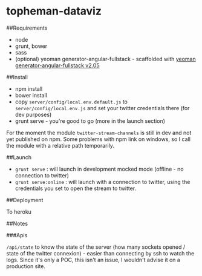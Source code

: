 topheman-dataviz
================

##Requirements

* node
* grunt, bower
* sass
* (optional) yeoman generator-angular-fullstack - scaffolded with [yeoman generator-angular-fullstack v2.05](https://github.com/DaftMonk/generator-angular-fullstack/tree/v2.0.5)

##Install

* npm install
* bower install
* copy `server/config/local.env.default.js` to `server/config/local.env.js` and set your twitter credentials there (for dev purposes)
* grunt serve - you're good to go (more in the launch section)

For the moment the module `twitter-stream-channels` is still in dev and not yet published on npm. Some problems with npm link on windows, so I call the module with a relative path temporarily.

##Launch

* `grunt serve` : will launch in development mocked mode (offline - no connection to twitter)
* `grunt serve:online` : will launch with a connection to twitter, using the credentials you set to open the stream to twitter.

##Deployment

To heroku

##Notes

###Apis

`/api/state` to know the state of the server (how many sockets opened / state of the twitter connexion) - easier than connecting by ssh to watch the logs. Since it's only a POC, this isn't an issue, I wouldn't advise it on a production site.
